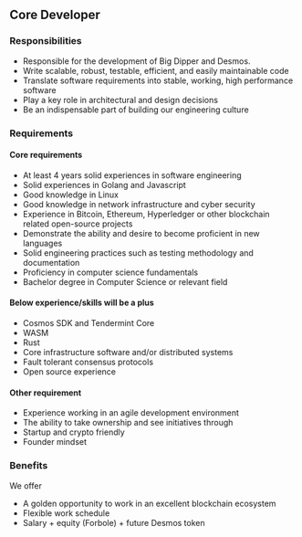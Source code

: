 ## Core Developer

### Responsibilities

- Responsible for the development of Big Dipper and Desmos.
- Write scalable, robust, testable, efficient, and easily maintainable code
- Translate software requirements into stable, working, high performance software
- Play a key role in architectural and design decisions
- Be an indispensable part of building our engineering culture

### Requirements

#### Core requirements
- At least 4 years solid experiences in software engineering
- Solid experiences in Golang and Javascript
- Good knowledge in Linux
- Good knowledge in network infrastructure and cyber security
- Experience in Bitcoin, Ethereum, Hyperledger or other blockchain related open-source projects
- Demonstrate the ability and desire to become proficient in new languages
- Solid engineering practices such as testing methodology and documentation
- Proficiency in computer science fundamentals
- Bachelor degree in Computer Science or relevant field

#### Below experience/skills will be a plus
- Cosmos SDK and Tendermint Core
- WASM
- Rust
- Core infrastructure software and/or distributed systems
- Fault tolerant consensus protocols
- Open source experience

#### Other requirement
- Experience working in an agile development environment
- The ability to take ownership and see initiatives through
- Startup and crypto friendly
- Founder mindset

### Benefits

We offer
- A golden opportunity to work in an excellent blockchain ecosystem
- Flexible work schedule
- Salary + equity (Forbole) + future Desmos token
